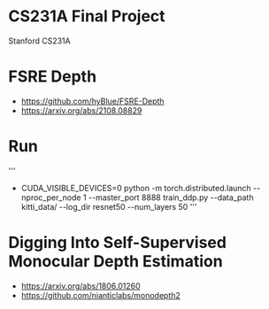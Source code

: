 # CS231A Final Project
Stanford CS231A 

# FSRE Depth 
* https://github.com/hyBlue/FSRE-Depth
* https://arxiv.org/abs/2108.08829

# Run 
'''
* CUDA_VISIBLE_DEVICES=0 python -m torch.distributed.launch --nproc_per_node 1 --master_port 8888 train_ddp.py --data_path kitti_data/ --log_dir resnet50 --num_layers 50
'''

# Digging Into Self-Supervised Monocular Depth Estimation
* https://arxiv.org/abs/1806.01260
* https://github.com/nianticlabs/monodepth2

